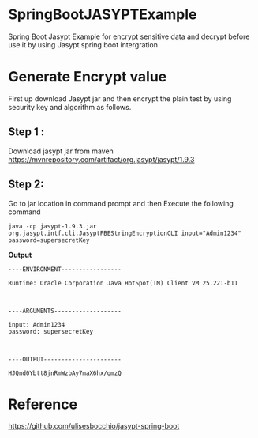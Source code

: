 # SpringBootJASYPTExample
Spring Boot Jasypt Example for encrypt sensitive data and decrypt before use it by using Jasypt spring boot intergration

# Generate Encrypt value
First up  download Jasypt jar and then encrypt the plain test by using security key and algorithm as follows.

## Step 1 :
Download jasypt jar from maven https://mvnrepository.com/artifact/org.jasypt/jasypt/1.9.3

## Step 2:
Go to jar location in command prompt and then Execute the following command
~~~
java -cp jasypt-1.9.3.jar org.jasypt.intf.cli.JasyptPBEStringEncryptionCLI input="Admin1234" password=supersecretKey
~~~
**Output**

~~~
----ENVIRONMENT-----------------

Runtime: Oracle Corporation Java HotSpot(TM) Client VM 25.221-b11



----ARGUMENTS-------------------

input: Admin1234
password: supersecretKey



----OUTPUT----------------------

HJQnd0Ybtt8jnRmWzbAy7maX6hx/qmzQ
~~~


# Reference
https://github.com/ulisesbocchio/jasypt-spring-boot
